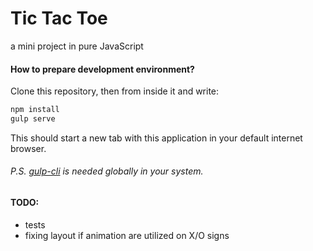 # Tic Tac Toe
a mini project in pure JavaScript

#### How to prepare development environment?
Clone this repository, then from inside it and write:
```javascript
npm install
gulp serve
```
This should start a new tab with this application in your default internet browser.

###### P.S. [gulp-cli](https://github.com/gulpjs/gulp/blob/master/docs/getting-started.md "gulp-cli") is needed globally in your system.

#### TODO:
- tests
- fixing layout if animation are utilized on X/O signs